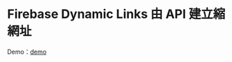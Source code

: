 # Firebase Dynamic Links 由 API 建立縮網址

Demo：[demo](https://letswritetw.github.io/letswrite-dynamic-links-api/)